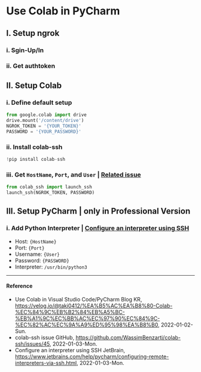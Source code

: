 # Use Colab in PyCharm

## I. Setup ngrok
### i. Sgin-Up/In

### ii. Get authtoken

## II. Setup Colab
### i. Define default setup
```Python
from google.colab import drive
drive.mount('/content/drive')
NGROK_TOKEN = '{YOUR_TOKEN}'
PASSWORD = '{YOUR_PASSWORD}'
```

### ii. Install colab-ssh
```Python
!pip install colab-ssh
```

### iii. Get `HostName`, `Port`, and `User` | [Related issue](https://github.com/WassimBenzarti/colab-ssh/issues/45)
```Python
from colab_ssh import launch_ssh
launch_ssh(NGROK_TOKEN, PASSWORD)
```

## III. Setup PyCharm | **only in Professional Version**
### i. Add Python Interpreter | [Configure an interpreter using SSH](https://www.jetbrains.com/help/pycharm/configuring-remote-interpreters-via-ssh.html)
- Host: `{HostName}`
- Port: `{Port}`
- Username: `{User}`
- Password: `{PASSWORD}`
- Interpreter: `/usr/bin/python3`

----------

#### Reference
- Use Colab in Visual Studio Code/PyCharm Blog KR, https://velog.io/@taki0412/%EA%B5%AC%EA%B8%80-Colab-%EC%84%9C%EB%B2%84%EB%A5%BC-%EB%A1%9C%EC%BB%AC%EC%97%90%EC%84%9C-%EC%82%AC%EC%9A%A9%ED%95%98%EA%B8%B0, 2022-01-02-Sun.
- colab-ssh issue GitHub, https://github.com/WassimBenzarti/colab-ssh/issues/45, 2022-01-03-Mon.
- Configure an interpreter using SSH JetBrain, https://www.jetbrains.com/help/pycharm/configuring-remote-interpreters-via-ssh.html, 2022-01-03-Mon.
